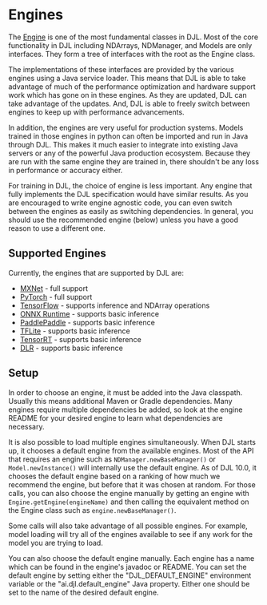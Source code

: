 # Engines

The [Engine](https://javadoc.io/doc/ai.djl/api/latest/ai/djl/engine/Engine.html) is one of the most fundamental classes in DJL. Most of the core functionality in DJL including NDArrays, NDManager, and Models are only interfaces. They form a tree of interfaces with the root as the Engine class.

The implementations of these interfaces are provided by the various engines using a Java service loader. This means that DJL is able to take advantage of much of the performance optimization and hardware support work which has gone on in these engines. As they are updated, DJL can take advantage of the updates. And, DJL is able to freely switch between engines to keep up with performance advancements.

In addition, the engines are very useful for production systems. Models trained in those engines in python can often be imported and run in Java through DJL. This makes it much easier to integrate into existing Java servers or any of the powerful Java production ecosystem. Because they are run with the same engine they are trained in, there shouldn't be any loss in performance or accuracy either.

For training in DJL, the choice of engine is less important. Any engine that fully implements the DJL specification would have similar results. As you are encouraged to write engine agnostic code, you can even switch between the engines as easily as switching dependencies. In general, you should use the recommended engine (below) unless you have a good reason to use a different one.

## Supported Engines

Currently, the engines that are supported by DJL are:

- [MXNet](../engines/mxnet/README.md) - full support
- [PyTorch](../engines/pytorch/README.md) - full support
- [TensorFlow](../engines/tensorflow/README.md) - supports inference and NDArray operations
- [ONNX Runtime](../engines/onnxruntime/onnxruntime-engine/README.md) - supports basic inference
- [PaddlePaddle](../engines/paddlepaddle/README.md) - supports basic inference
- [TFLite](../engines/tflite/tflite-engine/README.md) - supports basic inference
- [TensorRT](../engines/tensorrt/README.md) - supports basic inference
- [DLR](../engines/dlr/README.md) - supports basic inference

## Setup

In order to choose an engine, it must be added into the Java classpath. Usually this means additional Maven or Gradle dependencies. Many engines require multiple dependencies be added, so look at the engine README for your desired engine to learn what dependencies are necessary.

It is also possible to load multiple engines simultaneously. When DJL starts up, it chooses a default engine from the available engines. Most of the API that requires an engine such as `NDManager.newBaseManager()` or `Model.newInstance()` will internally use the default engine. As of DJL 10.0, it chooses the default engine based on a ranking of how much we recommend the engine, but before that it was chosen at random. For those calls, you can also choose the engine manually by getting an engine with `Engine.getEngine(engineName)` and then calling the equivalent method on the Engine class such as `engine.newBaseManager()`.

Some calls will also take advantage of all possible engines. For example, model loading will try all of the engines available to see if any work for the model you are trying to load.

You can also choose the default engine manually. Each engine has a name which can be found in the engine's javadoc or README. You can set the default engine by setting either the "DJL_DEFAULT_ENGINE" environment variable or the "ai.djl.default_engine" Java property. Either one should be set to the name of the desired default engine.
